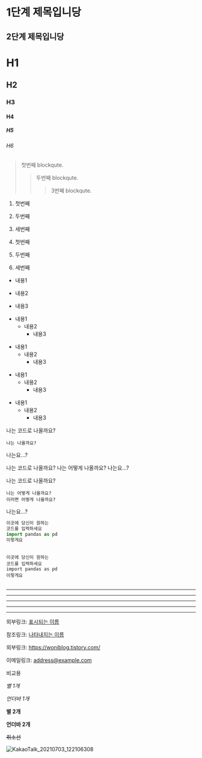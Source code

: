 1단계 제목입니당
===============

2단계 제목입니당
--------------

# H1
## H2
### H3
#### H4
##### H5
###### H6

> 첫번째 blockqute.
>    > 두번째 blockqute.
>    >    > 3번째 blockqute.

1. 첫번째
2. 두번째
3. 세번째

1. 첫번째
7. 두번째
4. 세번째

* 내용1
- 내용2
+ 내용3

* 내용1
  * 내용2
    * 내용3

+ 내용1
  + 내용2
    + 내용3

- 내용1
  - 내용2
    - 내용3

* 내용1
  - 내용2
    + 내용3

나는 코드로 나올까요?

    나는 나올까요?

나는요...?

나는 코드로 나올까요?
    나는 어떻게 나올까요?
나는요...?

나는 코드로 나올까요?

    나는 어떻게 나올까요?
    이러면 어떻게 나올까요?

나는요...?

```python
이곳에 당신이 원하는
코드를 입력하세요
import pandas as pd
이렇게요
```

<pre>
<code>
이곳에 당신이 원하는
코드를 입력하세요
import pandas as pd
이렇게요
</code>
</pre>

* * *

***

*****

- - -

---------------------------------------

외부링크: [표시되는 이름][mylink]

[mylink]: https://woniblog.tistory.com "마우스 커서 올리면 보이는 이름"


참조링크: [나타내지는 이름](https://woniblog.tistory.com, "마우스 커서 이름")


외부링크: <https://woniblog.tistory.com/>

이메일링크: <address@example.com>


비교용

*별 1개*

_언더바 1개_

**별 2개**

__언더바 2개__

~~취소선~~


![KakaoTalk_20210703_122106308](https://user-images.githubusercontent.com/81952911/124389790-b8442680-dd23-11eb-8907-1d569dc7b29d.jpg)
